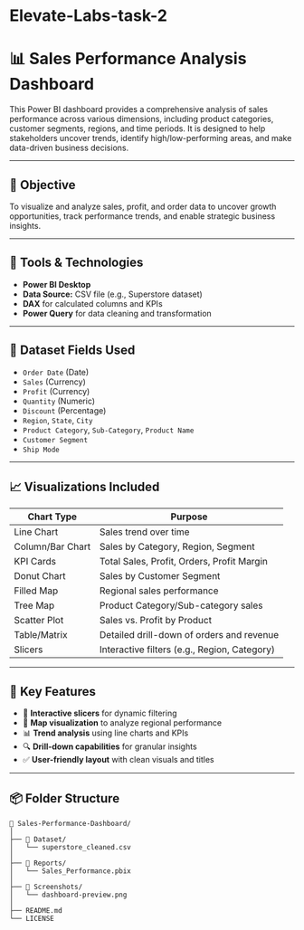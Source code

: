# Elevate-Labs-task-2
# 📊 Sales Performance Analysis Dashboard

This Power BI dashboard provides a comprehensive analysis of sales performance across various dimensions, including product categories, customer segments, regions, and time periods. It is designed to help stakeholders uncover trends, identify high/low-performing areas, and make data-driven business decisions.

---

## 🎯 Objective

To visualize and analyze sales, profit, and order data to uncover growth opportunities, track performance trends, and enable strategic business insights.

---

## 🧰 Tools & Technologies

- **Power BI Desktop**
- **Data Source:** CSV file (e.g., Superstore dataset)
- **DAX** for calculated columns and KPIs
- **Power Query** for data cleaning and transformation

---

## 📁 Dataset Fields Used

- `Order Date` (Date)
- `Sales` (Currency)
- `Profit` (Currency)
- `Quantity` (Numeric)
- `Discount` (Percentage)
- `Region`, `State`, `City`
- `Product Category`, `Sub-Category`, `Product Name`
- `Customer Segment`
- `Ship Mode`

---

## 📈 Visualizations Included

| **Chart Type**        | **Purpose**                                  |
|-----------------------|----------------------------------------------|
| Line Chart            | Sales trend over time                        |
| Column/Bar Chart      | Sales by Category, Region, Segment           |
| KPI Cards             | Total Sales, Profit, Orders, Profit Margin   |
| Donut Chart           | Sales by Customer Segment                    |
| Filled Map            | Regional sales performance                   |
| Tree Map              | Product Category/Sub-category sales          |
| Scatter Plot          | Sales vs. Profit by Product                  |
| Table/Matrix          | Detailed drill-down of orders and revenue    |
| Slicers               | Interactive filters (e.g., Region, Category) |

---

## 📌 Key Features

- 🚀 **Interactive slicers** for dynamic filtering
- 📍 **Map visualization** to analyze regional performance
- 📊 **Trend analysis** using line charts and KPIs
- 🔍 **Drill-down capabilities** for granular insights
- ✅ **User-friendly layout** with clean visuals and titles

---

## 📦 Folder Structure

```plaintext
📁 Sales-Performance-Dashboard/
│
├── 📁 Dataset/
│   └── superstore_cleaned.csv
│
├── 📁 Reports/
│   └── Sales_Performance.pbix
│
├── 📁 Screenshots/
│   └── dashboard-preview.png
│
├── README.md
└── LICENSE
